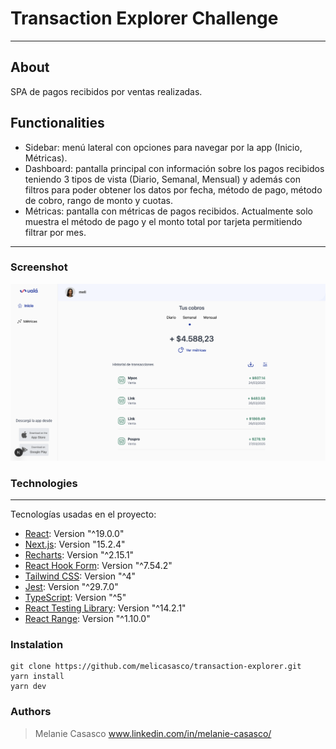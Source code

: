 # Transaction Explorer Challenge
---

## About

SPA de pagos recibidos por ventas realizadas.

## Functionalities

- Sidebar: menú lateral con opciones para navegar por la app (Inicio, Métricas).
- Dashboard: pantalla principal con información sobre los pagos recibidos teniendo 3 tipos de vista (Diario, Semanal, Mensual) y además con filtros para poder obtener los datos por fecha, método de pago, método de cobro, rango de monto y cuotas.
- Métricas: pantalla con métricas de pagos recibidos. Actualmente solo muestra el método de pago y el monto total por tarjeta permitiendo filtrar por mes.


---

### Screenshot

![Home](/print-home.png)

### Technologies

---

Tecnologías usadas en el proyecto:

- [React](https://es.reactjs.org/): Version "^19.0.0"
- [Next.js](https://nextjs.org/): Version "15.2.4"
- [Recharts](https://recharts.org/en-US/): Version "^2.15.1"
- [React Hook Form](https://react-hook-form.com/): Version "^7.54.2"
- [Tailwind CSS](https://tailwindcss.com/): Version "^4"
- [Jest](https://jestjs.io/): Version "^29.7.0"
- [TypeScript](https://www.typescriptlang.org/): Version "^5"
- [React Testing Library](https://testing-library.com/docs/react-testing-library/intro/): Version "^14.2.1"
- [React Range](https://react-range.netlify.app/): Version "^1.10.0"

### Instalation

```
git clone https://github.com/melicasasco/transaction-explorer.git
yarn install 
yarn dev

```

### Authors


> Melanie Casasco
> www.linkedin.com/in/melanie-casasco/ 
